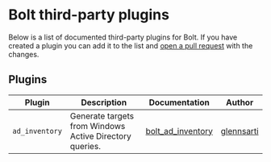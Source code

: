 # Bolt third-party plugins

Below is a list of documented third-party plugins for Bolt.  If you have created a plugin you can add it to the list and [open a pull request](https://github.com/puppetlabs/bolt/blob/master/CONTRIBUTING.md#pull-requests) with the changes.

## Plugins
| Plugin | Description | Documentation | Author |
| --- | --- | --- | --- |
| `ad_inventory` | Generate targets from Windows Active Directory queries. | [bolt_ad_inventory](https://github.com/glennsarti/bolt_ad_inventory) | [glennsarti](https://github.com/glennsarti) |
